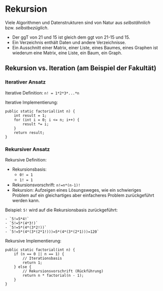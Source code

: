 # Rekursion

Viele Algorithmen und Datenstrukturen sind von Natur aus _selbstähnlich_ bzw. _selbstbezüglich_.

- Der ggT von 21 und 15 ist gleich dem ggt von 21-15 und 15.
- Ein Verzeichnis enthält Daten und andere Verzeichnisse.
- Ein Ausschnitt einer Matrix, einer Liste, eines Baumes, eines Graphen ist wiederum eine Matrix, eine Liste, ein Baum, ein Graph.

## Rekursion vs. Iteration (am Beispiel der Fakultät)

### Iterativer Ansatz 

Iterative Definition: `n! = 1*2*3*...*n`

Iterative Implementierung:

    public static factorial(int n) {
        int result = 1;
        for (int i = 0; i <= n; i++) {
            result *= i;
        }
        return result;
    }

### Rekursiver Ansatz

Rekursive Definition:

- Rekursionsbasis:
    - `0! = 1`
    - `1! = 1`
- Rekursionsvorschrift: `n!=n*(n-1)!`
- Rekursion: Aufzeigen eines Lösungsweges, wie ein schwieriges Problem auf ein gleichartiges aber einfacheres Problem zurückgeführt werden kann.

Beispiel: `5!` wird auf die Rekursionsbasis zurückgeführt:

    - `5!=5*4!`
    - `5!=5*(4*3!)`
    - `5!=5*(4*(3*2!))`
    - `5!=5*(4*(3*(2*1!)))=5*(4*(3*(2*1)))=120`

Rekursive Implementierung:

    public static factorial(int n) {
        if (n == 0 || n == 1) {
            // Iterationsbasis
            return 1;
        } else {
            // Rekursionsvorschrift (Rückführung)
            return n * factorial(n - 1);
        }
    }
